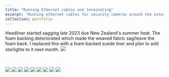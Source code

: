 ```yaml
---
title: "Running Ethernet cables and terminating"
excerpt: "Running ethernet cables for security cameras around the exterior of the house and terminating the cables at T568B <br/> Please click above title to view more photos <br/><img src='/images/poe9.jpg'>"
collection: portfolio
---
```


Headliner started sagging late 2023 due New Zealand's summer heat. The foam backing deteriorated which made the weaved fabric sag/leave the foam back. I replaced this with a foam backed suede liner and plan to add starlights to it next month.
<img src='/images/poe1.jpg'>

<br/>
<br/>
<img src='/images/poe1.jpg'>
<img src='/images/poe2.jpg'>
<img src='/images/poe3.jpg'>
<img src='/images/poe4.jpg'>
<img src='/images/poe5.jpg'>
<img src='/images/poe6.jpg'>
<img src='/images/poe7.jpg'>
<img src='/images/poe8.jpg'>
<img src='/images/poe9.jpg'>

